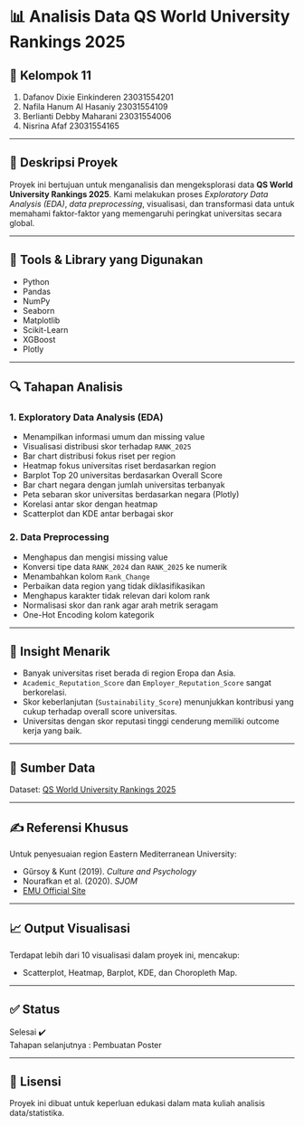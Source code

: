 # 📊 Analisis Data QS World University Rankings 2025

## 👥 Kelompok 11
1. Dafanov Dixie Einkinderen  23031554201
2. Nafila Hanum Al Hasaniy    23031554109
3. Berlianti Debby Maharani   23031554006
4. Nisrina Afaf               23031554165

---

## 📁 Deskripsi Proyek
Proyek ini bertujuan untuk menganalisis dan mengeksplorasi data **QS World University Rankings 2025**. Kami melakukan proses _Exploratory Data Analysis (EDA)_, _data preprocessing_, visualisasi, dan transformasi data untuk memahami faktor-faktor yang memengaruhi peringkat universitas secara global.

---

## 🧰 Tools & Library yang Digunakan
- Python
- Pandas
- NumPy
- Seaborn
- Matplotlib
- Scikit-Learn
- XGBoost
- Plotly

---

## 🔍 Tahapan Analisis

### 1. Exploratory Data Analysis (EDA)
- Menampilkan informasi umum dan missing value
- Visualisasi distribusi skor terhadap `RANK_2025`
- Bar chart distribusi fokus riset per region
- Heatmap fokus universitas riset berdasarkan region
- Barplot Top 20 universitas berdasarkan Overall Score
- Bar chart negara dengan jumlah universitas terbanyak
- Peta sebaran skor universitas berdasarkan negara (Plotly)
- Korelasi antar skor dengan heatmap
- Scatterplot dan KDE antar berbagai skor

### 2. Data Preprocessing
- Menghapus dan mengisi missing value
- Konversi tipe data `RANK_2024` dan `RANK_2025` ke numerik
- Menambahkan kolom `Rank_Change`
- Perbaikan data region yang tidak diklasifikasikan
- Menghapus karakter tidak relevan dari kolom rank
- Normalisasi skor dan rank agar arah metrik seragam
- One-Hot Encoding kolom kategorik

---

## 📌 Insight Menarik
- Banyak universitas riset berada di region Eropa dan Asia.
- `Academic_Reputation_Score` dan `Employer_Reputation_Score` sangat berkorelasi.
- Skor keberlanjutan (`Sustainability_Score`) menunjukkan kontribusi yang cukup terhadap overall score universitas.
- Universitas dengan skor reputasi tinggi cenderung memiliki outcome kerja yang baik.

---

## 📎 Sumber Data
Dataset: [QS World University Rankings 2025](https://www.topuniversities.com/university-rankings/world-university-rankings/2025)

---

## ✍️ Referensi Khusus
Untuk penyesuaian region Eastern Mediterranean University:
- Gűrsoy & Kunt (2019). _Culture and Psychology_
- Nourafkan et al. (2020). _SJOM_
- [EMU Official Site](https://www.emu.edu.tr/en/about-emu/accreditations-recognitions-rankings-memberships/597)

---

## 📈 Output Visualisasi
Terdapat lebih dari 10 visualisasi dalam proyek ini, mencakup:
- Scatterplot, Heatmap, Barplot, KDE, dan Choropleth Map.

---

## ✅ Status
Selesai ✔️  
Tahapan selanjutnya : Pembuatan Poster

---

## 🏁 Lisensi
Proyek ini dibuat untuk keperluan edukasi dalam mata kuliah analisis data/statistika.

